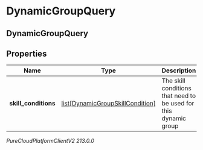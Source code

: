 # DynamicGroupQuery

## DynamicGroupQuery

## Properties

|Name | Type | Description | Notes|
|------------ | ------------- | ------------- | -------------|
| **skill_conditions** | [list[DynamicGroupSkillCondition]](DynamicGroupSkillCondition) | The skill conditions that need to be used for this dynamic group | |



_PureCloudPlatformClientV2 213.0.0_
